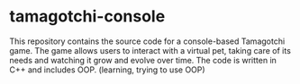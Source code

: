 # tamagotchi-console
This repository contains the source code for a console-based Tamagotchi game. The game allows users to interact with a virtual pet, taking care of its needs and watching it grow and evolve over time. The code is written in С++ and includes OOP.
(learning, trying to use OOP)
